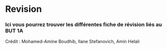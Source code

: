# Revision

### Ici vous pourrez trouver les différentes fiche de révision liés au BUT 1A

Crédit : Mohamed-Amine Boudhib, Ilane Stefanovich, Amin Helali
